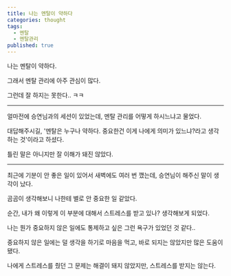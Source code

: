 ```yaml
---
title: 나는 멘탈이 약하다
categories: thought
tags:
  - 멘탈
  - 멘탈관리
published: true
---
```

나는 멘탈이 약하다.

그래서 멘탈 관리에 아주 관심이 많다.

그런데 잘 하지는 못한다.. ㅋㅋ

---

얼마전에 승연님과의 세션이 있었는데, 멘탈 관리를 어떻게 하시느냐고 물었다.

대답해주시길, '멘탈은 누구나 약하다. 중요한건 이게 나에게 의미가 있느냐?라고 생각하는 것'이라고 하셨다.

틀린 말은 아니지만 잘 이해가 돼진 않았다.

---

최근에 기분이 안 좋은 일이 있어서 새벽에도 여러 번 깼는데, 승연님이 해주신 말이 생각이 났다.


곰곰이 생각해보니 나한테 별로 안 중요한 일 같았다.

순간, 내가 왜 이렇게 이 부분에 대해서 스트레스를 받고 있나? 생각해보게 되었다.

나는 뭔가 중요하지 않은 일에도 통제하고 싶은 그런 욕구가 있었던 것 같다..


중요하지 않은 일에는 덜 생각을 하기로 마음을 먹고, 바로 되지는 않았지만 많은 도움이 됐다.


나에게 스트레스를 줬던 그 문제는 해결이 돼지 않았지만, 스트레스를 받지는 않는다.

